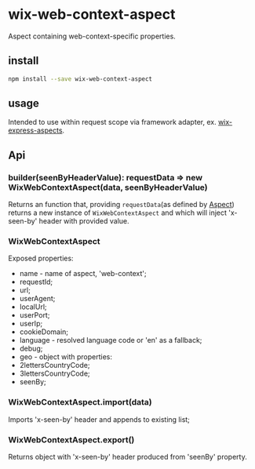 # wix-web-context-aspect

Aspect containing web-context-specific properties.

## install

```bash
npm install --save wix-web-context-aspect
```

## usage

Intended to use within request scope via framework adapter, ex. [wix-express-aspects](../wix-express-aspects).

## Api
### builder(seenByHeaderValue): requestData => new WixWebContextAspect(data, seenByHeaderValue)
Returns an function that, providing `requestData`(as defined by [Aspect](../wix-aspects)) returns a new instance of `WixWebContextAspect` and which will inject 'x-seen-by' header with provided value. 

### WixWebContextAspect
Exposed properties:
 - name - name of aspect, 'web-context';
 - requestId;
 - url;
 - userAgent;
 - localUrl;
 - userPort;
 - userIp;
 - cookieDomain;
 - language - resolved language code or 'en' as a fallback;
 - debug;
 - geo - object with properties:
  - 2lettersCountryCode;
  - 3lettersCountryCode;
 - seenBy;

### WixWebContextAspect.import(data)
Imports 'x-seen-by' header and appends to existing list;

### WixWebContextAspect.export()
Returns object with 'x-seen-by' header produced from 'seenBy' property.
